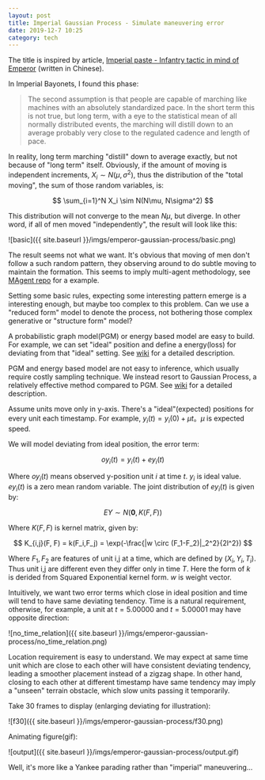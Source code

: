 ```yaml
---
layout: post
title: Imperial Gaussian Process - Simulate maneuvering error
date: 2019-12-7 10:25
category: tech
---
```


The title is inspired by article, 
[Imperial paste - Infantry tactic in mind of Emperor](https://zhuanlan.zhihu.com/p/84925508)
(written in Chinese). 

In Imperial Bayonets, I found this phase:

> The second assumption is that people are capable of marching like machines with an absolutely standardized pace. In the short term this is not true, but long term, with a eye to the statistical mean of all normally distributed events, the marching will distill down to an average probably very close to the regulated cadence and length of pace.

In reality, long term marching "distill" down to average exactly,
but not because of "long term" itself. Obviously, if the amount of moving is independent increments, $X_i \sim N(\mu, \sigma^2)$, 
thus the distribution of the "total moving", the sum of those random variables, is:

$$
\sum_{i=1}^N X_i \sim N(N\mu, N\sigma^2)
$$

This distribution will not converge to the mean $N\mu$, but diverge.
In other word, if all of men moved "independently", the result will look like this:

![basic]({{ site.baseurl }}/imgs/emperor-gaussian-process/basic.png)

The result seems not what we want. It's obvious that moving of men don't follow a such random pattern, they observing around to do subtle moving to maintain the formation.
This seems to imply multi-agent methodology, see [MAgent repo](https://github.com/geek-ai/MAgent) for a example.

Setting some basic rules, expecting some interesting pattern emerge is a interesting enough, 
but maybe too complex to this problem. Can we use a "reduced form" model to denote the process, 
not bothering those complex generative or "structure form" model?

A probabilistic graph model(PGM) or energy based model are easy to build. For example, we can set "ideal" position
and define a energy(loss) for deviating from that "ideal" setting. See 
[wiki](https://en.wikipedia.org/wiki/Boltzmann_distribution) 
for a detailed description.

PGM and energy based model are not easy to inference, which usually require costly sampling technique.
We instead resort to Gaussian Process, a relatively effective method compared to PGM. 
See [wiki](https://en.wikipedia.org/wiki/Gaussian_process) for a detailed description.

Assume units move only in y-axis. There's a "ideal"(expected) positions for every unit
each timestamp. For example, $y_i(t)=y_i(0)+\mu t$。$\mu$ is expected speed.

We will model deviating from ideal position, the error term:

$$
oy_i(t) = y_i(t) + ey_i(t) 
$$

Where $oy_i(t)$ means observed y-position unit $i$ at time $t$. $y_i$ is ideal value.
$ey_i(t)$ is a zero mean random variable. The joint distribution of $ey_i(t)$ is given by:

$$
EY \sim N(\mathbf{0}, K(F,F))
$$

Where $K(F, F)$ is kernel matrix, given by:

$$
K_{i,j}(F, F) = k(F_i,F_j) = \exp(-\frac{|w \circ (F_1-F_2)|_2^2}{2l^2})
$$

Where $F_1,F_2$ are features of unit i,j at a time, which are defined by $(X_i,Y_i,T_i)$.
Thus unit i,j are different even they differ only in time $T$. Here the form of $k$ is derided from Squared Exponential kernel form. $w$ is weight vector.

Intuitively, we want two error terms which close in ideal position and time will tend to have same deviating tendency. Time is a natural requirement, otherwise, for example, a unit at $t=5.00000$ and $t=5.00001$ may have opposite direction:

![no_time_relation]({{ site.baseurl }}/imgs/emperor-gaussian-process/no_time_relation.png)

Location requirement is easy to understand. We may expect at same time unit which are close to each
other will have consistent deviating tendency, leading a smoother placement instead of a zigzag shape.
In other hand, closing to each other at different timestamp have same tendency 
may imply a "unseen" terrain obstacle, which slow units passing it temporarily.

Take 30 frames to display (enlarging deviating for illustration):

![f30]({{ site.baseurl }}/imgs/emperor-gaussian-process/f30.png)

Animating figure(gif):

![output]({{ site.baseurl }}/imgs/emperor-gaussian-process/output.gif)

Well, it's more like a Yankee parading rather than "imperial" maneuvering...